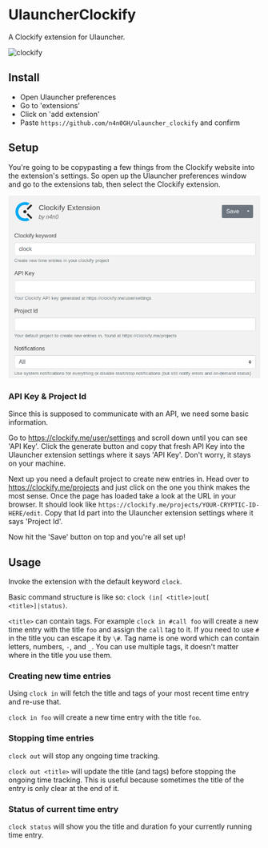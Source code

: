 # UlauncherClockify
A Clockify extension for Ulauncher.

![clockify](screenshots/ulauncher_clock.png)

## Install
* Open Ulauncher preferences
* Go to 'extensions'
* Click on 'add extension'
* Paste `https://github.com/n4n0GH/ulauncher_clockify` and confirm

## Setup
You're going to be copypasting a few things from the Clockify website into the extension's settings. So open up the Ulauncher preferences window and go to the extensions tab, then select the Clockify extension.

![clockify](screenshots/ulauncher_settings.png)

### API Key & Project Id
Since this is supposed to communicate with an API, we need some basic information.

Go to https://clockify.me/user/settings and scroll down until you can see 'API Key'. Click the generate button and copy that fresh API Key into the Ulauncher extension settings where it says 'API Key'. Don't worry, it stays on your machine.

Next up you need a default project to create new entries in. Head over to https://clockify.me/projects and just click on the one you think makes the most sense. Once the page has loaded take a look at the URL in your browser. It should look like `https://clockify.me/projects/YOUR-CRYPTIC-ID-HERE/edit`. Copy that Id part into the Ulauncher extension settings where it says 'Project Id'.

Now hit the 'Save' button on top and you're all set up!

## Usage
Invoke the extension with the default keyword `clock`.

Basic command structure is like so: `clock (in[ <title>|out[ <title>]|status)`.

`<title>` can contain tags. For example `clock in #call foo` will create a new time entry with the title `foo` and assign the `call` tag to it. If you need to use `#` in the title you can escape it by `\#`. Tag name is one word which can contain letters, numbers, `-`, and `_`. You can use multiple tags, it doesn't matter where in the title you use them. 

### Creating new time entries
Using `clock in` will fetch the title and tags of your most recent time entry and re-use that.

`clock in foo` will create a new time entry with the title `foo`.

 

### Stopping time entries
`clock out` will stop any ongoing time tracking.

`clock out <title>` will update the title (and tags) before stopping the ongoing time tracking. This is useful because sometimes the title of the entry is only clear at the end of it. 


### Status of current time entry
`clock status` will show you the title and duration fo your currently running time entry.
